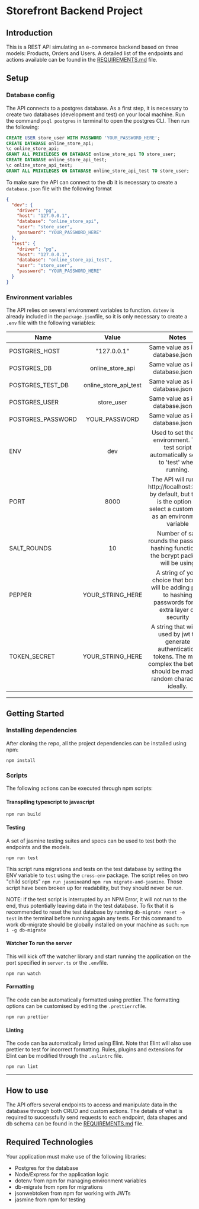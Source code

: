 # Storefront Backend Project

## Introduction ##

This is a REST API simulating an e-commerce backend based on three models: Products, Orders and Users. 
A detailed list of the endpoints and actions available can be found in the [REQUIREMENTS.md](https://github.com/GasserKhaled330/store-api/blob/main/REQUIREMENTS.md) file.

## Setup ##

### Database config ###

The API connects to a postgres database. As a first step, it is necessary to create two databases (development and test) on your local machine. 
Run the command `psql postgres` in terminal to open the postgres CLI. Then run the following:

```SQL
CREATE USER store_user WITH PASSWORD 'YOUR_PASSWORD_HERE';
CREATE DATABASE online_store_api;
\c online_store_api;
GRANT ALL PRIVILEGES ON DATABASE online_store_api TO store_user;
CREATE DATABASE online_store_api_test;
\c online_store_api_test;
GRANT ALL PRIVILEGES ON DATABASE online_store_api_test TO store_user;
````

To make sure the API can connect to the db it is necessary to create a `database.json` file with the following format

```json
{
  "dev": {
    "driver": "pg",
    "host": "127.0.0.1",
    "database": "online_store_api",
    "user": "store_user",
    "password": "YOUR_PASSWORD_HERE"
  },
  "test": {
    "driver": "pg",
    "host": "127.0.0.1",
    "database": "online_store_api_test",
    "user": "store_user",
    "password": "YOUR_PASSWORD_HERE"
  }
}
```


### Environment variables ###

The API relies on several environment variables to function. `dotenv` is already included in the `package.json`file, 
so it is only necessary to create a `.env` file with the following variables:

| Name              |         Value         |                                                                       Notes                                                                       |
|-------------------|:---------------------:|:-------------------------------------------------------------------------------------------------------------------------------------------------:|
| POSTGRES_HOST     |      "127.0.0.1"      |                                                      Same value as in the database.json file                                                      |
| POSTGRES_DB       |   online_store_api    |                                                      Same value as in the database.json file                                                      |   
| POSTGRES_TEST_DB  | online_store_api_test |                                                      Same value as in the database.json file                                                      |
| POSTGRES_USER     |      store_user       |                                                      Same value as in the database.json file                                                      |
| POSTGRES_PASSWORD |     YOUR_PASSWORD     |                                                      Same value as in the database.json file                                                      |
| ENV               |          dev          |                           Used to set the DB environment. The test script automatically sets it to 'test' when running.                           |
| PORT              |         8000          |         The API will run on http://localhost:3000 by default, but there is the option to select a custom port as an environment variable          |
| SALT_ROUNDS       |          10           |                              Number of salt rounds the password hashing function of the bcrypt package will be using                              |
| PEPPER            |   YOUR_STRING_HERE    |                   A string of your choice that bcrypt will be adding prior to hashing passwords for an extra layer of security                    |
| TOKEN_SECRET      |   YOUR_STRING_HERE    | A string that will be used by jwt to generate authentication tokens. The more complex the better, it should be made of random characters ideally. |

---
## Getting Started ##

### Installing dependencies ###

After cloning the repo, all the project dependencies can be installed using npm:

```
npm install
```
### Scripts ###

The following actions can be executed through npm scripts:

#### Transpiling typescript to javascript ####

```
npm run build
```

#### Testing ####

A set of jasmine testing suites and specs can be used to test both the endpoints and the models.

```
npm run test
```

This script runs migrations and tests on the test database by setting the ENV variable to `test` using the `cross-env` package. 
The script relies on two "child scripts" `npm run jasmine`and `npm run migrate-and-jasmine`. 
Those script have been broken up for readability, but they should never be run.

NOTE: if the test script is interrupted by an NPM Error, 
it will not run to the end, thus potentially leaving data in the test database. 
To fix that it is recommended to reset the test database by running `db-migrate reset -e test` in the terminal before running again any tests. 
For this command to work db-migrate should be globally installed on your machine as such: `npm i -g db-migrate`

#### Watcher To run the server  ####

This will kick off the watcher library and start running the application on the port specified in `server.ts` or the `.env`file.

```
npm run watch
```


#### Formatting ####

The code can be automatically formatted using prettier. The formatting options can be customised by editing the `.prettierrc`file.

```
npm run prettier
```

#### Linting ####

The code can ba automatically linted using Elint. Note that Elint will also use prettier to test for incorrect formatting. Rules, plugins and extensions for Elint can be modified through the `.eslintrc` file.

```
npm run lint
```

---
## How to use ##

The API offers several endpoints to access and manipulate data in the database through both CRUD and custom actions. The details of what is required to successfully send requests to each endpoint, data shapes and db schema can be found in the [REQUIREMENTS.md](https://github.com/GasserKhaled330/store-api/blob/main/REQUIREMENTS.md) file.

## Required Technologies
Your application must make use of the following libraries:
- Postgres for the database
- Node/Express for the application logic
- dotenv from npm for managing environment variables
- db-migrate from npm for migrations
- jsonwebtoken from npm for working with JWTs
- jasmine from npm for testing

